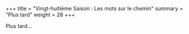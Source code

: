 +++
title = "Vingt-huitième Saison : Les mots sur le chemin"
summary = "Plus tard"
weight = 28
+++

Plus tard...
